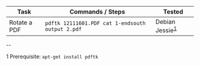 Task | Commands / Steps | Tested
------------ | ------------- | ----
Rotate a PDF | ```pdftk 12111601.PDF cat 1-endsouth output 2.pdf``` | Debian Jessie<sup>[1](#f1)</sup>

--

<a name="f1">1</a> Prerequisite: ```apt-get install pdftk```
